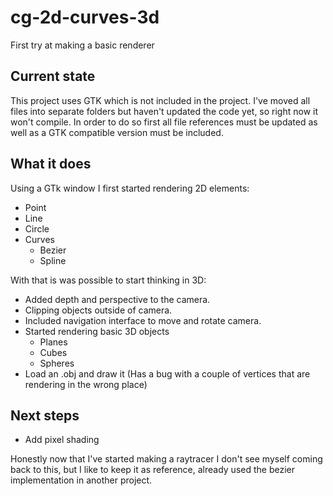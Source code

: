 # cg-2d-curves-3d
First try at making a basic renderer

## Current state
This project uses GTK which is not included in the project.
I've moved all files into separate folders but haven't updated the code yet, so right now it won't compile. 
In order to do so first all file references must be updated as well as a GTK compatible version must be included.

## What it does
Using a GTk window I first started rendering 2D elements:
* Point
* Line
* Circle
* Curves
    * Bezier
    * Spline
    
With that is was possible to start thinking in 3D:
* Added depth and perspective to the camera.
* Clipping objects outside of camera.
* Included navigation interface to move and rotate camera.
* Started rendering basic 3D objects
  * Planes
  * Cubes
  * Spheres
* Load an .obj  and draw it (Has a bug with a couple of vertices that are rendering in the wrong place)


## Next steps
* Add pixel shading 

Honestly now that I've started making a raytracer I don't see myself coming back to this, but I like to keep it as reference, already used the bezier implementation in another project.




